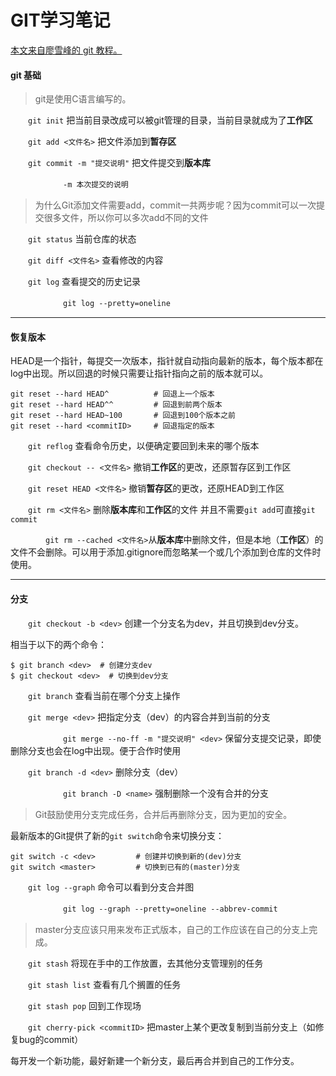 # GIT学习笔记

[本文来自廖雪峰的 git 教程。](https://www.liaoxuefeng.com/wiki/896043488029600)

#### git 基础

>git是使用C语言编写的。

　　`git init` 把当前目录改成可以被git管理的目录，当前目录就成为了**工作区**

　　`git add <文件名>` 把文件添加到**暂存区**

　　`git commit -m "提交说明"` 把文件提交到**版本库**

　　　　　　`-m 本次提交的说明`

> 为什么Git添加文件需要add，commit一共两步呢？因为commit可以一次提交很多文件，所以你可以多次add不同的文件

　　`git status` 当前仓库的状态

　　`git diff <文件名>` 查看修改的内容

　　`git log` 查看提交的历史记录

　　　　　　`git log --pretty=oneline` 

---

#### 恢复版本

HEAD是一个指针，每提交一次版本，指针就自动指向最新的版本，每个版本都在log中出现。所以回退的时候只需要让指针指向之前的版本就可以。

```shell
git reset --hard HEAD^ 			# 回退上一个版本
git reset --hard HEAD^^ 		# 回退到前两个版本
git reset --hard HEAD~100 		# 回退到100个版本之前
git reset --hard <commitID> 	# 回退指定的版本
```

　　`git reflog` 查看命令历史，以便确定要回到未来的哪个版本

　　`git checkout -- <文件名>`  撤销**工作区**的更改，还原暂存区到工作区

　　`git reset HEAD <文件名>`  撤销**暂存区**的更改，还原HEAD到工作区

　　`git rm <文件名>`  删除**版本库**和**工作区**的文件 并且不需要`git add`可直接`git commit`

　　　　`git rm --cached <文件名>`从**版本库**中删除文件，但是本地（**工作区**）的文件不会删除。可以用于添加.gitignore而忽略某一个或几个添加到仓库的文件时使用。

---

#### 分支

　　`git checkout -b <dev>`  创建一个分支名为dev，并且切换到dev分支。

相当于以下的两个命令：

```shell
$ git branch <dev>  # 创建分支dev
$ git checkout <dev>  # 切换到dev分支
```

　　`git branch` 查看当前在哪个分支上操作

　　`git merge <dev>`  把指定分支（dev）的内容合并到当前的分支

　　　　　　`git merge --no-ff -m "提交说明" <dev>` 保留分支提交记录，即使删除分支也会在log中出现。便于合作时使用

　　`git branch -d <dev>`  删除分支（dev）

　　　　　　`git branch -D <name>` 强制删除一个没有合并的分支

> Git鼓励使用分支完成任务，合并后再删除分支，因为更加的安全。

最新版本的Git提供了新的`git switch`命令来切换分支：

```shell
git switch -c <dev>  		# 创建并切换到新的(dev)分支
git switch <master> 		# 切换到已有的(master)分支
```

　　`git log --graph`  命令可以看到分支合并图

　　　　　　`git log --graph --pretty=oneline --abbrev-commit`

> master分支应该只用来发布正式版本，自己的工作应该在自己的分支上完成。

　　`git stash` 将现在手中的工作放置，去其他分支管理别的任务

　　`git stash list` 查看有几个搁置的任务

　　`git stash pop` 回到工作现场

　　`git cherry-pick <commitID>` 把master上某个更改复制到当前分支上（如修复bug的commit）

每开发一个新功能，最好新建一个新分支，最后再合并到自己的工作分支。

